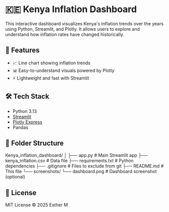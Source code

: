 # 🇰🇪 Kenya Inflation Dashboard

This interactive dashboard visualizes Kenya's inflation trends over the years using Python, Streamlit, and Plotly. It allows users to explore and understand how inflation rates have changed historically.

## 🚀 Features

- 📈 Line chart showing inflation trends
- 📊 Easy-to-understand visuals powered by Plotly
- ⚡ Lightweight and fast with Streamlit

## 🛠️ Tech Stack

- Python 3.13
- [Streamlit](https://streamlit.io/)
- [Plotly Express](https://plotly.com/python/plotly-express/)
- Pandas

## 📂 Folder Structure
Kenya_inflation_dashboard/
│
├── app.py                      # Main Streamlit app
├── kenya_inflation.csv         # Data file
├── requirements.txt            # Python dependencies
├── .gitignore                  # Files to exclude from git
├── README.md                   # This file
└── screenshots/
    └── dashboard.png           # Dashboard screenshot (optional)

## 📜 License

MIT License © 2025 Esther M

